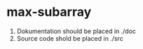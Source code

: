 max-subarray
============

1) Dokumentation should be placed in ./doc
2) Source code shold be placed in ./src

